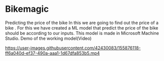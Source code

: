 # Bikemagic
Predicting the price of the bike 
In this we are going to find out the price of a bike .
For this we have created a ML model that predict the price of the bike should be according to our inputs.
This model is made in Microsoft Machine Studio.
Demo of the working model(Video)



https://user-images.githubusercontent.com/42430083/155876118-ff6a040d-ef37-490a-aaa1-1d67dfa853b5.mp4





